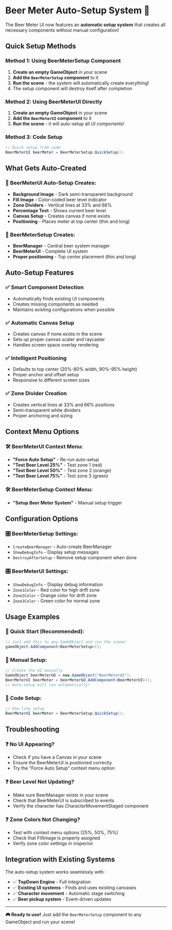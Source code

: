 # Beer Meter Auto-Setup System 🍺

The Beer Meter UI now features an **automatic setup system** that creates all necessary components without manual configuration!

## Quick Setup Methods

### Method 1: Using BeerMeterSetup Component
1. **Create an empty GameObject** in your scene
2. **Add the `BeerMeterSetup` component** to it
3. **Run the scene** - the system will automatically create everything!
4. The setup component will destroy itself after completion

### Method 2: Using BeerMeterUI Directly
1. **Create an empty GameObject** in your scene
2. **Add the `BeerMeterUI` component** to it
3. **Run the scene** - it will auto-setup all UI components!

### Method 3: Code Setup
```csharp
// Quick setup from code
BeerMeterUI beerMeter = BeerMeterSetup.QuickSetup();
```

## What Gets Auto-Created

### 🎯 **BeerMeterUI Auto-Setup Creates:**
- **Background Image** - Dark semi-transparent background
- **Fill Image** - Color-coded beer level indicator
- **Zone Dividers** - Vertical lines at 33% and 66%
- **Percentage Text** - Shows current beer level
- **Canvas Setup** - Creates canvas if none exists
- **Positioning** - Places meter at top center (thin and long)

### 🎯 **BeerMeterSetup Creates:**
- **BeerManager** - Central beer system manager
- **BeerMeterUI** - Complete UI system
- **Proper positioning** - Top center placement (thin and long)

## Auto-Setup Features

### ✅ **Smart Component Detection**
- Automatically finds existing UI components
- Creates missing components as needed
- Maintains existing configurations when possible

### ✅ **Automatic Canvas Setup**
- Creates canvas if none exists in the scene
- Sets up proper canvas scaler and raycaster
- Handles screen space overlay rendering

### ✅ **Intelligent Positioning**
- Defaults to top center (20%-80% width, 90%-95% height)
- Proper anchor and offset setup
- Responsive to different screen sizes

### ✅ **Zone Divider Creation**
- Creates vertical lines at 33% and 66% positions
- Semi-transparent white dividers
- Proper anchoring and sizing

## Context Menu Options

### 🛠️ **BeerMeterUI Context Menu:**
- **"Force Auto Setup"** - Re-run auto-setup
- **"Test Beer Level 25%"** - Test zone 1 (red)
- **"Test Beer Level 50%"** - Test zone 2 (orange)  
- **"Test Beer Level 75%"** - Test zone 3 (green)

### 🛠️ **BeerMeterSetup Context Menu:**
- **"Setup Beer Meter System"** - Manual setup trigger

## Configuration Options

### 🎛️ **BeerMeterSetup Settings:**
- `CreateBeerManager` - Auto-create BeerManager
- `ShowDebugInfo` - Display setup messages
- `DestroyAfterSetup` - Remove setup component when done

### 🎛️ **BeerMeterUI Settings:**
- `ShowDebugInfo` - Display debug information
- `Zone1Color` - Red color for high drift zone
- `Zone2Color` - Orange color for drift zone
- `Zone3Color` - Green color for normal zone

## Usage Examples

### 🚀 **Quick Start (Recommended):**
```csharp
// Just add this to any GameObject and run the scene!
gameObject.AddComponent<BeerMeterSetup>();
```

### 🚀 **Manual Setup:**
```csharp
// Create the UI manually
GameObject beerMeterGO = new GameObject("BeerMeterUI");
BeerMeterUI beerMeter = beerMeterGO.AddComponent<BeerMeterUI>();
// Auto-setup will run automatically!
```

### 🚀 **Code Setup:**
```csharp
// One-line setup
BeerMeterUI beerMeter = BeerMeterSetup.QuickSetup();
```

## Troubleshooting

### ❓ **No UI Appearing?**
- Check if you have a Canvas in your scene
- Ensure the BeerMeterUI is positioned correctly
- Try the "Force Auto Setup" context menu option

### ❓ **Beer Level Not Updating?**
- Make sure BeerManager exists in your scene
- Check that BeerMeterUI is subscribed to events
- Verify the character has CharacterMovementStaged component

### ❓ **Zone Colors Not Changing?**
- Test with context menu options (25%, 50%, 75%)
- Check that FillImage is properly assigned
- Verify zone color settings in inspector

## Integration with Existing Systems

The auto-setup system works seamlessly with:
- ✅ **TopDown Engine** - Full integration
- ✅ **Existing UI systems** - Finds and uses existing canvases
- ✅ **Character movement** - Automatic stage switching
- ✅ **Beer pickup system** - Event-driven updates

---

**🎮 Ready to use!** Just add the `BeerMeterSetup` component to any GameObject and run your scene!
